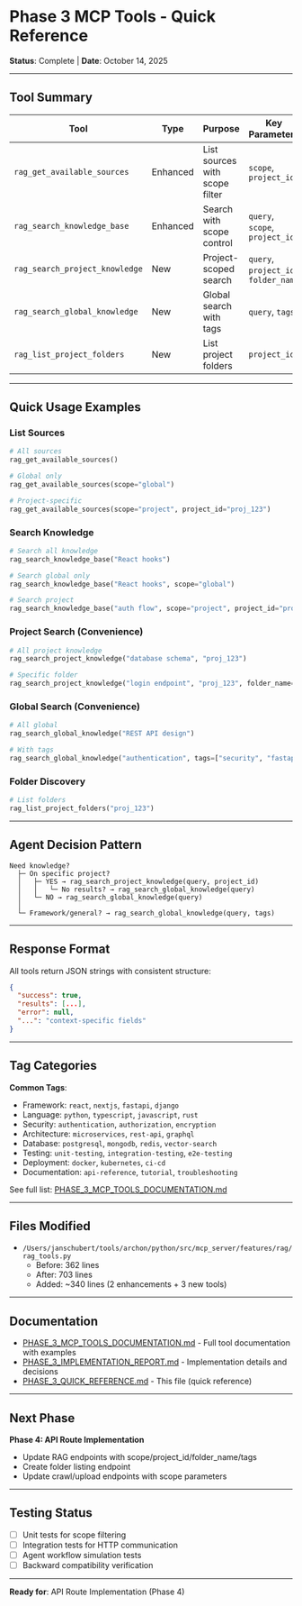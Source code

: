 # Phase 3 MCP Tools - Quick Reference

**Status**: Complete | **Date**: October 14, 2025

---

## Tool Summary

| Tool | Type | Purpose | Key Parameters |
|------|------|---------|----------------|
| `rag_get_available_sources` | Enhanced | List sources with scope filter | `scope`, `project_id` |
| `rag_search_knowledge_base` | Enhanced | Search with scope control | `query`, `scope`, `project_id` |
| `rag_search_project_knowledge` | New | Project-scoped search | `query`, `project_id`, `folder_name` |
| `rag_search_global_knowledge` | New | Global search with tags | `query`, `tags` |
| `rag_list_project_folders` | New | List project folders | `project_id` |

---

## Quick Usage Examples

### List Sources
```python
# All sources
rag_get_available_sources()

# Global only
rag_get_available_sources(scope="global")

# Project-specific
rag_get_available_sources(scope="project", project_id="proj_123")
```

### Search Knowledge
```python
# Search all knowledge
rag_search_knowledge_base("React hooks")

# Search global only
rag_search_knowledge_base("React hooks", scope="global")

# Search project
rag_search_knowledge_base("auth flow", scope="project", project_id="proj_123")
```

### Project Search (Convenience)
```python
# All project knowledge
rag_search_project_knowledge("database schema", "proj_123")

# Specific folder
rag_search_project_knowledge("login endpoint", "proj_123", folder_name="API")
```

### Global Search (Convenience)
```python
# All global
rag_search_global_knowledge("REST API design")

# With tags
rag_search_global_knowledge("authentication", tags=["security", "fastapi"])
```

### Folder Discovery
```python
# List folders
rag_list_project_folders("proj_123")
```

---

## Agent Decision Pattern

```
Need knowledge?
  ├─ On specific project?
  │   ├─ YES → rag_search_project_knowledge(query, project_id)
  │   │   └─ No results? → rag_search_global_knowledge(query)
  │   └─ NO → rag_search_global_knowledge(query)
  │
  └─ Framework/general? → rag_search_global_knowledge(query, tags)
```

---

## Response Format

All tools return JSON strings with consistent structure:

```json
{
  "success": true,
  "results": [...],
  "error": null,
  "...": "context-specific fields"
}
```

---

## Tag Categories

**Common Tags**:
- Framework: `react`, `nextjs`, `fastapi`, `django`
- Language: `python`, `typescript`, `javascript`, `rust`
- Security: `authentication`, `authorization`, `encryption`
- Architecture: `microservices`, `rest-api`, `graphql`
- Database: `postgresql`, `mongodb`, `redis`, `vector-search`
- Testing: `unit-testing`, `integration-testing`, `e2e-testing`
- Deployment: `docker`, `kubernetes`, `ci-cd`
- Documentation: `api-reference`, `tutorial`, `troubleshooting`

See full list: [PHASE_3_MCP_TOOLS_DOCUMENTATION.md](./PHASE_3_MCP_TOOLS_DOCUMENTATION.md)

---

## Files Modified

- `/Users/janschubert/tools/archon/python/src/mcp_server/features/rag/rag_tools.py`
  - Before: 362 lines
  - After: 703 lines
  - Added: ~340 lines (2 enhancements + 3 new tools)

---

## Documentation

- [PHASE_3_MCP_TOOLS_DOCUMENTATION.md](./PHASE_3_MCP_TOOLS_DOCUMENTATION.md) - Full tool documentation with examples
- [PHASE_3_IMPLEMENTATION_REPORT.md](./PHASE_3_IMPLEMENTATION_REPORT.md) - Implementation details and decisions
- [PHASE_3_QUICK_REFERENCE.md](./PHASE_3_QUICK_REFERENCE.md) - This file (quick reference)

---

## Next Phase

**Phase 4: API Route Implementation**
- Update RAG endpoints with scope/project_id/folder_name/tags
- Create folder listing endpoint
- Update crawl/upload endpoints with scope parameters

---

## Testing Status

- [ ] Unit tests for scope filtering
- [ ] Integration tests for HTTP communication
- [ ] Agent workflow simulation tests
- [ ] Backward compatibility verification

---

**Ready for**: API Route Implementation (Phase 4)

